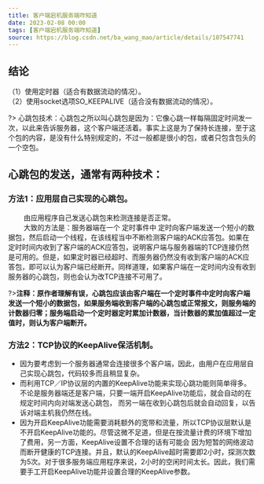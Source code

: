 ```yaml
---
title: 客户端宕机服务端咋知道  
date: 2023-02-08 00:00  
tags: [客户端宕机服务端咋知道]  
source: https://blog.csdn.net/ba_wang_mao/article/details/107547741
---
```


## 结论
（1）使用定时器（适合有数据流动的情况）。  
（2）使用socket选项SO_KEEPALIVE（适合没有数据流动的情况）。

?> 心跳包技术：心跳包之所以叫心跳包是因为：它像心跳一样每隔固定时间发一次，以此来告诉服务器，这个客户端还活着。事实上这是为了保持长连接，至于这个包的内容，是没有什么特别规定的，不过一般都是很小的包，或者只包含包头的一个空包。

## **心跳包的发送，通常有两种技术：**

### **方法1：应用层自己实现的心跳包**。   

        由应用程序自己发送心跳包来检测连接是否正常。  
        大致的方法是：服务器端在一个 定时事件中 定时向客户端发送一个短小的数据包，然后启动一个线程，在该线程当中不断检测客户端的ACK应答包。如果在定时时间内收到了客户端的ACK应答包，说明客户端与服务器端的TCP连接仍然是可用的。但是，如果定时器已经超时、而服务器仍然没有收到客户端的ACK应答包，即可以认为客户端已经断开。同样道理，如果客户端在一定时间内没有收到服务器的心跳包，则也会认为改TCP连接不可用了。

?>**注释：原作者理解有误，心跳包应该由客户端在一个定时事件中定时向客户端发送一个短小的数据包，如果服务端收到客户端的心跳包或正常报文，则服务端的计数器归零；服务端启动一个定时器定时累加计数器，当计数器的累加值超过一定值时，则认为客户端断开。**


### **方法2：TCP协议的KeepAlive保活机制。**   

- 因为要考虑到一个服务器通常会连接很多个客户端，因此，由用户在应用层自己实现心跳包，代码较多而且稍显复杂。  
- 而利用TCP／IP协议层的内置的KeepAlive功能来实现心跳功能则简单得多。不论是服务器端还是客户端，只要一端开启KeepAlive功能后，就会自动的在规定时间内向对端发送心跳包， 而另一端在收到心跳包后就会自动回复，以告诉对端主机我仍然在线。  
- 因为开启KeepAlive功能需要消耗额外的宽带和流量，所以TCP协议层默认是不开启KeepAlive功能的。尽管这微不足道，但是在按流量计费的环境下增加了费用，另一方面，KeepAlive设置不合理的话有可能会 因为短暂的网络波动而断开健康的TCP连接。并且，默认的KeepAlive超时需要即2小时，探测次数为5次。对于很多服务端应用程序来说，2小时的空闲时间太长。因此，我们需要手工开启KeepAlive功能并设置合理的KeepAlive参数。